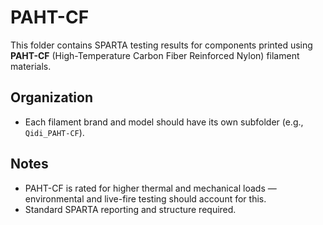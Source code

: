 # PAHT-CF

This folder contains SPARTA testing results for components printed using **PAHT-CF** (High-Temperature Carbon Fiber Reinforced Nylon) filament materials.

## Organization
- Each filament brand and model should have its own subfolder (e.g., `Qidi_PAHT-CF`).

## Notes
- PAHT-CF is rated for higher thermal and mechanical loads — environmental and live-fire testing should account for this.
- Standard SPARTA reporting and structure required.
